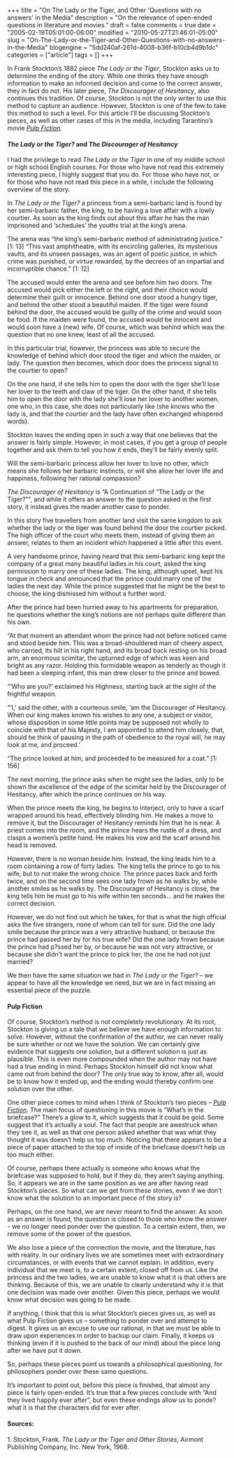 +++
title = "On The Lady or the Tiger, and Other 'Questions with no answers' in the Media"
description = "On the relevance of open-ended questions in literature and movies."
draft = false
comments = true
date = "2005-02-19T05:01:00-06:00"
modified = "2010-05-27T21:46:01-05:00"
slug = "On-The-Lady-or-the-Tiger-and-Other-Questions-with-no-answers-in-the-Media"
blogengine = "5dd240af-261d-4008-b36f-b10cb4d9b1dc"
categories = ["article"]
tags = []
+++

<p>
In Frank Stockton&rsquo;s 1882 piece <em>The Lady or the Tiger</em>, Stockton asks us to determine the ending of the story. While one thinks they have enough information to make an informed decision and come to the correct answer, they in fact do not. His later piece, <em>The Discourager of Hesitancy</em>, also continues this tradition. Of course, Stockton is not the only writer to use this method to capture an audience. However, Stockton is one of the few to take this method to such a level. For this article I&rsquo;ll be discussing Stockton&rsquo;s pieces, as well as other cases of this in the media, including Tarantino&rsquo;s movie <cite><a href="/words/post/Pulp-Fiction-A-Timeline-of-the-Events-of-the-Movie.aspx">Pulp Fiction</a></cite>.
</p>
<!--more-->
<h4><em>The Lady or the Tiger?</em> and <em>The Discourager of Hesitancy</em></h4>
<p>
I had the privilege to read <em>The Lady or the Tiger</em> in one of my middle school or high school English courses. For those who have not read this extremely interesting piece, I highly suggest that you do. For those who have not, or for those who have not read this piece in a while, I include the following overview of the story.<!--adsense-->
</p>
<p>
In <em>The Lady or the Tiger?</em> a princess from a semi-barbaric land is found by her semi-barbaric father, the king, to be having a love affair with a lowly courtier. As soon as the king finds out about this affair he has the man imprisoned and &lsquo;schedules&rsquo; the youths trial at the king&rsquo;s arena.
</p>
<p>
The arena was &ldquo;the king&rsquo;s semi-barbaric method of administrating justice.&rdquo; [1: 13] &ldquo;This vast amphitheatre, with its encircling galleries, its mysterious vaults, and its unseen passages, was an agent of poetic justice, in which crime was punished, or virtue rewarded, by the decrees of an impartial and incorruptible chance.&rdquo; [1: 12]
</p>
<p>
The accused would enter the arena and see before him two doors. The accused would pick either the left or the right, and their choice would determine their guilt or innocence. Behind one door stood a hungry tiger, and behind the other stood a beautiful maiden. If the tiger were found behind the door, the accused would be guilty of the crime and would soon be food. If the maiden were found, the accused would be innocent and would soon have a (new) wife. Of course, which was behind which was the question that no one knew, least of all the accused.
</p>
<p>
In this particular trial, however, the princess was able to secure the knowledge of behind which door stood the tiger and which the maiden, or lady. The question then becomes, which door does the princess signal to the courtier to open?
</p>
<p>
On the one hand, if she tells him to open the door with the tiger she&rsquo;ll lose her lover to the teeth and claw of the tiger. On the other hand, if she tells him to open the door with the lady she&rsquo;ll lose her lover to another women, one who, in this case, she does not particularly like (she knows who the lady is, and that the courtier and the lady have often exchanged whispered words).
</p>
<p>
Stockton leaves the ending open in such a way that one believes that the answer is fairly simple. However, in most cases, if you get a group of people together and ask them to tell you how it ends, they&rsquo;ll be fairly evenly split.
</p>
<p>
Will the semi-barbaric princess allow her lover to love no other, which means she follows her barbaric instincts, or will she allow her lover life and happiness, following her rational compassion?
</p>
<p>
<em>The Discourager of Hesitancy</em> is &ldquo;A Continuation of &ldquo;The Lady or the Tiger?&rdquo;&rdquo;, and while it offers an answer to the question asked in the first story, it instead gives the reader another case to ponder.
</p>
<p>
In this story five travellers from another land visit the same kingdom to ask whether the lady or the tiger was found behind the door the courtier picked. The high officer of the court who meets them, instead of giving them an answer, relates to them an incident which happened a little after this event.
</p>
<p>
A very handsome prince, having heard that this semi-barbaric king kept the company of a great many beautiful ladies in his court, asked the king permission to marry one of these ladies. The king, although upset, kept his tongue in check and announced that the prince could marry one of the ladies the next day. While the prince suggested that he might be the best to choose, the king dismissed him without a further word.
</p>
<p>
After the prince had been hurried away to his apartments for preparation, he questions whether the king&rsquo;s notions are not perhaps quite different than his own.
</p>
<p>
&ldquo;At that moment an attendant whom the prince had not before noticed came and stood beside him. This was a broad-shouldered man of cheery aspect, who carried, its hilt in his right hand, and its broad back resting on his broad arm, an enormous scimitar, the upturned edge of which was keen and bright as any razor. Holding this formidable weapon as tenderly as though it had been a sleeping infant, this man drew closer to the prince and bowed.
</p>
<p>
&ldquo;&lsquo;Who are you?&rsquo; exclaimed his Highness, starting back at the sight of the frightful weapon.
</p>
<p>
&ldquo;&lsquo;I,&rsquo; said the other, with a courteous smile, &lsquo;am the Discourager of Hesitancy. When our king makes known his wishes to any one, a subject or visitor, whose disposition in some little points may be supposed not wholly to coincide with that of his Majesty, I am appointed to attend him closely, that, should he think of pausing in the path of obedience to the royal will, he may look at me, and proceed.&rsquo;
</p>
<p>
&ldquo;The prince looked at him, and proceeded to be measured for a coat.&rdquo; [1: 156]
</p>
<p>
The next morning, the prince asks when he might see the ladies, only to be shown the excellence of the edge of the scimitar held by the Discourager of Hesitancy, after which the prince continues on his way.
</p>
<p>
When the prince meets the king, he begins to interject, only to have a scarf wrapped around his head, effectively blinding him. He makes a move to remove it, but the Discourager of Hesitancy reminds him that he is near. A priest comes into the room, and the prince hears the rustle of a dress, and clasps a women&rsquo;s petite hand. He makes his vow and the scarf around his head is removed.
</p>
<p>
However, there is no woman beside him. Instead, the king leads him to a room containing a row of forty ladies. The king tells the prince to go to his wife, but to not make the wrong choice. The prince paces back and forth twice, and on the second time sees one lady frown as he walks by, while another smiles as he walks by. The Discourager of Hesitancy is close, the king tells him he must go to his wife within ten seconds&hellip; and he makes the correct decision.
</p>
<p>
However, we do not find out which he takes, for that is what the high official asks the five strangers, none of whom can tell for sure. Did the one lady smile because the prince was a very attractive husband, or because the prince had passed her by for his true wife? Did the one lady frown because the prince had p?ssed her by, or because he was not very attractive, or because she didn&rsquo;t want the prince to pick her, the one he had not just married?
</p>
<p>
We then have the same situation we had in <em>The Lady or the Tiger?</em> &ndash; we appear to have all the knowledge we need, but we are in fact missing an essential piece of the puzzle.
</p>
<h4>Pulp Fiction </h4>
<p>
Of course, Stockton&rsquo;s method is not completely revolutionary. At its root, Stockton is giving us a tale that we believe we have enough information to solve. However, without the confirmation of the author, we can never really be sure whether or not we have the solution. We can certainly give evidence that suggests one solution, but a different solution is just as plausible. This is even more compounded when the author may not have had a true ending in mind. Perhaps Stockton himself did not know what came out from behind the door? The only true way to know, after all, would be to know how it ended up, and the ending would thereby confirm one solution over the other.
</p>
<p>
One other piece comes to mind when I think of Stockton&rsquo;s two pieces &ndash; <cite><a href="/words/post/Pulp-Fiction-A-Timeline-of-the-Events-of-the-Movie.aspx">Pulp Fiction</a></cite>. The main focus of questioning in this movie is &ldquo;What&rsquo;s in the briefcase?&rdquo; There&rsquo;s a glow to it, which suggests that it could be gold. Some suggest that it&rsquo;s actually a soul. The fact that people are awestruck when they see it, as well as that one person asked whether that was what they thought it was doesn&rsquo;t help us too much. Noticing that there appears to be a piece of paper attached to the top of inside of the briefcase doesn&rsquo;t help us too much either.
</p>
<p>
Of course, perhaps there actually is someone who knows what the briefcase was supposed to hold, but if they do, they aren&rsquo;t saying anything. So, it appears we are in the same position as we are after having read Stockton&rsquo;s pieces. So what can we get from these stories, even if we don&rsquo;t know what the solution to an important piece of the story is?
</p>
<p>
Perhaps, on the one hand, we are never meant to find the answer. As soon as an answer is found, the question is closed to those who know the answer - we no longer need ponder over the question. To a certain extent, then, we remove some of the power of the question.
</p>
<p>
We also lose a piece of the connection the movie, and the literature, has with reality. In our ordinary lives we are sometimes meet with extraordinary circumstances, or with events that we cannot explain. In addition, every individual that we meet is, to a certain extent, closed off from us. Like the princess and the two ladies, we are unable to know what it is that others are thinking. Because of this, we are unable to clearly understand why it is that one decision was made over another. Given this piece, perhaps we would know what decision was going to be made.
</p>
<p>
If anything, I think that this is what Stockton&rsquo;s pieces gives us, as well as what Pulp Fiction gives us &ndash; something to ponder over and attempt to digest. It gives us an excuse to use our rational, in that we must be able to draw upon experiences in order to backup our claim. Finally, it keeps us thinking (even if it is pushed to the back of our mind) about the piece long after we have put it down.
</p>
<p>
So, perhaps these pieces point us towards a philosophical questioning, for philosophers ponder over these same questions.
</p>
<p>
It&rsquo;s important to point out, before this piece is finished, that almost any piece is fairly open-ended. It&rsquo;s true that a few pieces conclude with &ldquo;And they lived happily ever after&rdquo;, but even these endings allow us to ponde? what it is that the characters did for ever after.
</p>
<h4>Sources:</h4>
<p>
1. Stockton, Frank. <em>The Lady or the Tiger and Other Stories</em>, Airmont Publishing Company, Inc. New York, 1968.
</p>

